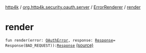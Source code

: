 [http4k](../../index.md) / [org.http4k.security.oauth.server](../index.md) / [ErrorRenderer](index.md) / [render](./render.md)

# render

`fun render(error: `[`OAuthError`](../-o-auth-error/index.md)`, response: `[`Response`](../../org.http4k.core/-response/index.md)` = Response(BAD_REQUEST)): `[`Response`](../../org.http4k.core/-response/index.md) [(source)](https://github.com/http4k/http4k/blob/master/http4k-security-oauth/src/main/kotlin/org/http4k/security/oauth/server/ErrorRenderer.kt#L19)
